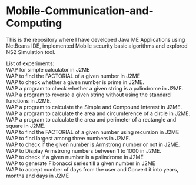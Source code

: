 # Mobile-Communication-and-Computing

This is the repository where I have developed Java ME Applications using NetBeans IDE, implemented Mobile security basic algorithms and explored NS2 Simulation tool.<br>

List of experiments:<br>
 WAP for simple calculator in J2ME<br>
 WAP to find the FACTORIAL of a given number in J2ME<br>
 WAP to check whether a given number is prime in J2ME.<br>
 WAP a program to check whether a given string is a palindrome in J2ME.<br>
 WAP a program to reverse a given string without using the standard functions in J2ME.<br>
 WAP a program to calculate the Simple and Compound Interest in J2ME.<br>
 WAP a program to calculate the area and circumference of a circle in J2ME.<br>
 WAP a program to calculate the area and perimeter of a rectangle and square in J2ME.<br>
 WAP to find the FACTORIAL of a given number using recursion in J2ME<br>
 WAP to find largest among three numbers in J2ME.<br>
 WAP to check if the given number is Armstrong number or not in J2ME.<br>
 WAP to Display Armstrong numbers between 1 to 1000 in J2ME.<br>
 WAP to check if a given number is a palindrome in J2ME<br>
 WAP to generate Fibonacci series till a given number in J2ME<br>
 WAP to accept number of days from the user and Convert it into years, months and days in J2ME<br>
